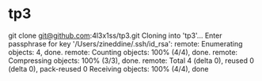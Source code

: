 # tp3

git clone git@github.com:4l3x1ss/tp3.git
Cloning into 'tp3'...
Enter passphrase for key '/Users/zineddine/.ssh/id_rsa':
remote: Enumerating objects: 4, done.
remote: Counting objects: 100% (4/4), done.
remote: Compressing objects: 100% (3/3), done.
remote: Total 4 (delta 0), reused 0 (delta 0), pack-reused 0
Receiving objects: 100% (4/4), done
